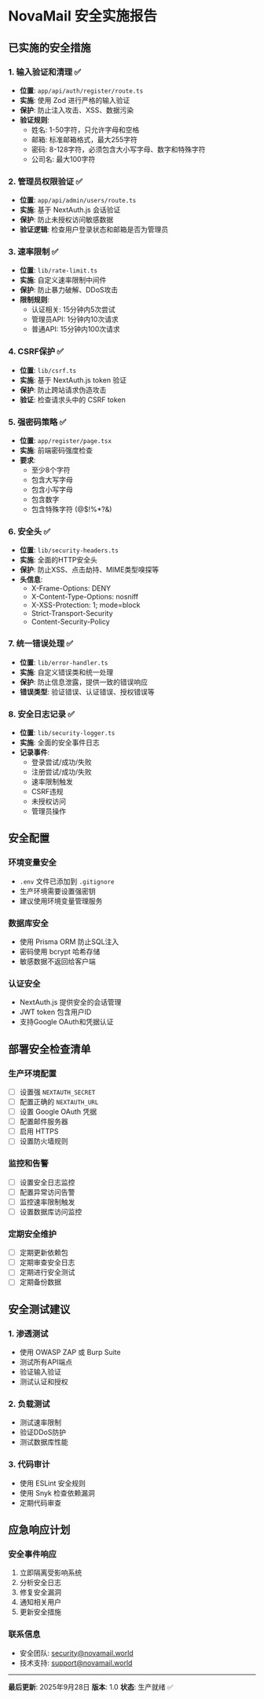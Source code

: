 # NovaMail 安全实施报告

## 已实施的安全措施

### 1. 输入验证和清理 ✅
- **位置**: `app/api/auth/register/route.ts`
- **实施**: 使用 Zod 进行严格的输入验证
- **保护**: 防止注入攻击、XSS、数据污染
- **验证规则**:
  - 姓名: 1-50字符，只允许字母和空格
  - 邮箱: 标准邮箱格式，最大255字符
  - 密码: 8-128字符，必须包含大小写字母、数字和特殊字符
  - 公司名: 最大100字符

### 2. 管理员权限验证 ✅
- **位置**: `app/api/admin/users/route.ts`
- **实施**: 基于 NextAuth.js 会话验证
- **保护**: 防止未授权访问敏感数据
- **验证逻辑**: 检查用户登录状态和邮箱是否为管理员

### 3. 速率限制 ✅
- **位置**: `lib/rate-limit.ts`
- **实施**: 自定义速率限制中间件
- **保护**: 防止暴力破解、DDoS攻击
- **限制规则**:
  - 认证相关: 15分钟内5次尝试
  - 管理员API: 1分钟内10次请求
  - 普通API: 15分钟内100次请求

### 4. CSRF保护 ✅
- **位置**: `lib/csrf.ts`
- **实施**: 基于 NextAuth.js token 验证
- **保护**: 防止跨站请求伪造攻击
- **验证**: 检查请求头中的 CSRF token

### 5. 强密码策略 ✅
- **位置**: `app/register/page.tsx`
- **实施**: 前端密码强度检查
- **要求**:
  - 至少8个字符
  - 包含大写字母
  - 包含小写字母
  - 包含数字
  - 包含特殊字符 (@$!%*?&)

### 6. 安全头 ✅
- **位置**: `lib/security-headers.ts`
- **实施**: 全面的HTTP安全头
- **保护**: 防止XSS、点击劫持、MIME类型嗅探等
- **头信息**:
  - X-Frame-Options: DENY
  - X-Content-Type-Options: nosniff
  - X-XSS-Protection: 1; mode=block
  - Strict-Transport-Security
  - Content-Security-Policy

### 7. 统一错误处理 ✅
- **位置**: `lib/error-handler.ts`
- **实施**: 自定义错误类和统一处理
- **保护**: 防止信息泄露，提供一致的错误响应
- **错误类型**: 验证错误、认证错误、授权错误等

### 8. 安全日志记录 ✅
- **位置**: `lib/security-logger.ts`
- **实施**: 全面的安全事件日志
- **记录事件**:
  - 登录尝试/成功/失败
  - 注册尝试/成功/失败
  - 速率限制触发
  - CSRF违规
  - 未授权访问
  - 管理员操作

## 安全配置

### 环境变量安全
- `.env` 文件已添加到 `.gitignore`
- 生产环境需要设置强密钥
- 建议使用环境变量管理服务

### 数据库安全
- 使用 Prisma ORM 防止SQL注入
- 密码使用 bcrypt 哈希存储
- 敏感数据不返回给客户端

### 认证安全
- NextAuth.js 提供安全的会话管理
- JWT token 包含用户ID
- 支持Google OAuth和凭据认证

## 部署安全检查清单

### 生产环境配置
- [ ] 设置强 `NEXTAUTH_SECRET`
- [ ] 配置正确的 `NEXTAUTH_URL`
- [ ] 设置 Google OAuth 凭据
- [ ] 配置邮件服务器
- [ ] 启用 HTTPS
- [ ] 设置防火墙规则

### 监控和告警
- [ ] 设置安全日志监控
- [ ] 配置异常访问告警
- [ ] 监控速率限制触发
- [ ] 设置数据库访问监控

### 定期安全维护
- [ ] 定期更新依赖包
- [ ] 定期审查安全日志
- [ ] 定期进行安全测试
- [ ] 定期备份数据

## 安全测试建议

### 1. 渗透测试
- 使用 OWASP ZAP 或 Burp Suite
- 测试所有API端点
- 验证输入验证
- 测试认证和授权

### 2. 负载测试
- 测试速率限制
- 验证DDoS防护
- 测试数据库性能

### 3. 代码审计
- 使用 ESLint 安全规则
- 使用 Snyk 检查依赖漏洞
- 定期代码审查

## 应急响应计划

### 安全事件响应
1. 立即隔离受影响系统
2. 分析安全日志
3. 修复安全漏洞
4. 通知相关用户
5. 更新安全措施

### 联系信息
- 安全团队: security@novamail.world
- 技术支持: support@novamail.world

---

**最后更新**: 2025年9月28日
**版本**: 1.0
**状态**: 生产就绪 ✅
